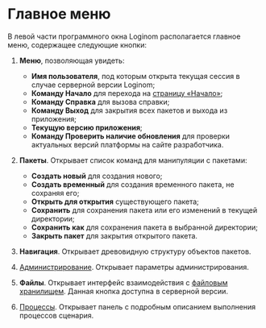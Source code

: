# Главное меню

В левой части программного окна Loginom располагается главное меню, содержащее следующие кнопки:
1. **Меню**, позволяющая увидеть:
      
    * **Имя пользователя**, под которым открыта текущая сессия в случае серверной версии Loginom;
    * **Команду Начало** для перехода на [страницу «Начало»](./home-page.md);
    * **Команду Справка** для вызова справки;
    * **Команду Выход** для закрытия всех пакетов и выхода из приложения;
    * **Текущую версию приложения**;
    * **Команду Проверить наличие обновления** для проверки актуальных версий платформы на сайте разработчика.
2. **Пакеты**. Открывает список команд для манипуляции с пакетами:
    * **Создать новый** для создания нового;
    * **Создать временный** для создания временного пакета, не сохраняя его;
    * **Открыть для открытия** существующего пакета;
    * **Сохранить** для сохранения пакета или его изменений в текущей директории;
    * **Сохранить как** для сохранения пакета в выбранной директории;
    * **Закрыть пакет** для закрытия открытого пакета.
3. **Навигация**. Открывает древовидную структуру объектов пакетов.
4. [Администрирование](../admin/README.md). Открывает параметры администрирования.
5. **Файлы**. Открывает интерфейс взаимодействия с [файловым хранилищем](../location_user_files.md). Данная кнопка доступна в серверной версии.
6. [Процессы](./processes-panel.md). Открывает панель с подробным описанием выполнения процессов сценария.